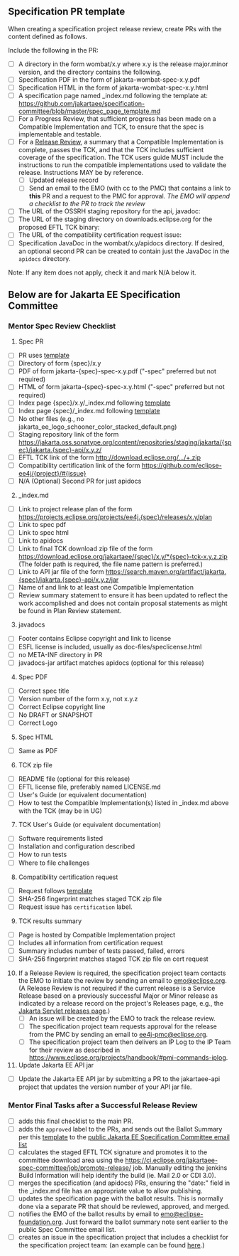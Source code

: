 ## Specification PR template
When creating a specification project release review, create PRs with the content defined as follows.

Include the following in the PR:
- [ ] A directory in the form wombat/x.y where x.y is the release major.minor version, and the directory contains the following.
- [ ] Specification PDF in the form of jakarta-wombat-spec-x.y.pdf
- [ ] Specification HTML in the form of jakarta-wombat-spec-x.y.html
- [ ] A specification page named _index.md following the template at:
      https://github.com/jakartaee/specification-committee/blob/master/spec_page_template.md
- [ ] For a Progress Review, that sufficient progress has been made on a Compatible Implementation and TCK, to ensure that the spec is implementable and testable.
- [ ] For a [Release Review](https://www.eclipse.org/projects/handbook/#release-review), a summary that a Compatible Implementation is complete, passes the TCK, and that the TCK includes sufficient coverage of the specification. The TCK users guide MUST include the instructions to run the compatible implementations used to validate the release.
Instructions MAY be by reference.
   - [ ] Updated release record
   - [ ] Send an email to the EMO (with cc to the PMC) that contains a link to **this** PR and a request to the PMC for approval. *The EMO will append a checklist to the PR to track the review*
- [ ] The URL of the OSSRH staging repository for the api, javadoc:
      <add URL here>
- [ ] The URL of the staging directory on downloads.eclipse.org for the proposed EFTL TCK binary:
      <add URL here>
- [ ] The URL of the compatibility certification request issue:
      <add URL here>
- [ ] Specification JavaDoc in the wombat/x.y/apidocs directory. 
If desired, an optional second PR can be created to contain just the JavaDoc in the `apidocs` directory.

Note: If any item does not apply, check it and mark N/A below it.

## Below are for Jakarta EE Specification Committee
### Mentor Spec Review Checklist

1. Spec PR
  - [ ] PR uses [template](https://github.com/jakartaee/specifications/blob/master/pull_request_template.md)
  - [ ] Directory of form {spec}/x.y
  - [ ] PDF of form jakarta-{spec}-spec-x.y.pdf ("-spec" preferred but not required)
  - [ ] HTML of form jakarta-{spec}-spec-x.y.html ("-spec" preferred but not required)
  - [ ] Index page {spec}/x.y/_index.md following [template](https://github.com/jakartaee/specification-committee/blob/master/spec_page_template.md)
  - [ ] Index page {spec}/_index.md following [template](https://github.com/jakartaee/specification-committee/blob/master/spec_index_template.md)
  - [ ] No other files (e.g., no jakarta_ee_logo_schooner_color_stacked_default.png)
  - [ ] Staging repository link of the form https://jakarta.oss.sonatype.org/content/repositories/staging/jakarta/{spec}/jakarta.{spec}-api/x.y.z/
  - [ ] EFTL TCK link of the form http://download.eclipse.org/.../+.zip
  - [ ] Compatibility certification link of the form https://github.com/eclipse-ee4j/{project}/#{issue}
  - [ ] N/A (Optional) Second PR for just apidocs

2. _index.md
  - [ ] Link to project release plan of the form https://projects.eclipse.org/projects/ee4j.{spec}/releases/x.y/plan
  - [ ] Link to spec pdf
  - [ ] Link to spec html
  - [ ] Link to apidocs
  - [ ] Link to final TCK download zip file of the form https://download.eclipse.org/jakartaee/{spec}/x.y/*{spec}-tck-x.y.z.zip (The folder path is required, the file name pattern is preferred.)
  - [ ] Link to API jar file of the form https://search.maven.org/artifact/jakarta.{spec}/jakarta.{spec}-api/x.y.z/jar
  - [ ] Name of and link to at least one Compatible Implementation
  - [ ] Review summary statement to ensure it has been updated to reflect the work accomplished and does not contain proposal statements as might be found in Plan Review statement.

3. javadocs
  - [ ] Footer contains Eclipse copyright and link to license
  - [ ] ESFL license is included, usually as doc-files/speclicense.html
  - [ ] no META-INF directory in PR
  - [ ] javadocs-jar artifact matches apidocs (optional for this release)

4. Spec PDF
  - [ ] Correct spec title
  - [ ] Version number of the form x.y, not x.y.z
  - [ ] Correct Eclipse copyright line
  - [ ] No DRAFT or SNAPSHOT
  - [ ] Correct Logo

5. Spec HTML
  - [ ] Same as PDF

6. TCK zip file
  - [ ] README file (optional for this release)
  - [ ] EFTL license file, preferably named LICENSE.md
  - [ ] User's Guide (or equivalent documentation)
  - [ ] How to test the Compatible Implementation(s) listed in _index.md above with the TCK (may be in UG)

7. TCK User's Guide (or equivalent documentation)
  - [ ] Software requirements listed
  - [ ] Installation and configuration described
  - [ ] How to run tests
  - [ ] Where to file challenges

8. Compatibility certification request
  - [ ] Request follows [template](https://github.com/jakartaee/specification-committee/blob/master/compatibility-certification-request.md)
  - [ ] SHA-256 fingerprint matches staged TCK zip file
  - [ ] Request issue has `certification` label.

9. TCK results summary
  - [ ] Page is hosted by Compatible Implementation project
  - [ ] Includes all information from certification request
  - [ ] Summary includes number of tests passed, failed, errors
  - [ ] SHA-256 fingerprint matches staged TCK zip file on cert request

10. If a Release Review is required, the specification project team contacts the EMO to initiate the review by sending an email to emo@eclipse.org.
    (A Release Review is not required if the current release is a Service Release based on a previously successful Major or Minor
    release as indicated by a release record on the project's Releases page, e.g., the [Jakarta Servlet releases page](https://projects.eclipse.org/projects/ee4j.servlet/reviews).)
    - [ ] An issue will be created by the EMO to track the release review.
    - [ ] The specification project team requests approval for the release from the PMC by sending an email to ee4j-pmc@eclipse.org.
    - [ ] The specification project team then delivers an IP Log to the IP Team for their review as described in https://www.eclipse.org/projects/handbook/#pmi-commands-iplog.

11. Update Jakarta EE API jar
  - [ ] Update the Jakarta EE API jar by submitting a PR to the jakartaee-api project that updates the version number of your API jar file.

### Mentor Final Tasks after a Successful Release Review

 - [ ] adds this final checklist to the main PR.
 - [ ] adds the `approved` label to the PRs, and sends out the Ballot Summary per this [template](#ballot-summary-email-template) to the [public Jakarta EE Specification Committee email list](jakarta.ee-spec@eclipse.org)
 - [ ] calculates the staged EFTL TCK signature and promotes it to the committee download area
  using the https://ci.eclipse.org/jakartaee-spec-committee/job/promote-release/ job. Manually editing the jenkins Build Information will help identify the build (ie. Mail 2.0 or CDI 3.0).
 - [ ] merges the specification (and apidocs) PRs, ensuring the "date:" field in the _index.md file has an appropriate value to allow publishing.
 - [ ] updates the specification page with the ballot results. This is normally done via a separate PR that should be reviewed, approved, and merged.
 - [ ] notifies the EMO of the ballot results by email to [emo@eclipse-foundation.org](emo@eclipse-foundation.org). Just forward the ballot summary note sent earlier to the public Spec Committee email list.
 - [ ] creates an issue in the specification project that includes a checklist for the specification project team:
(an example can be found [here](https://github.com/jakartaee/authorization/issues/166).)
